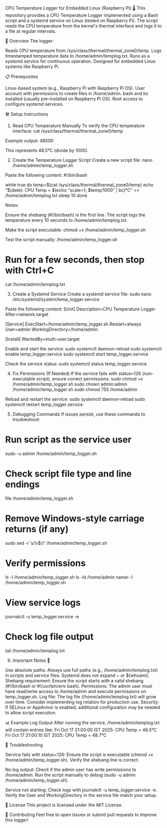 CPU Temperature Logger for Embedded Linux (Raspberry Pi) 🌡️
This repository provides a CPU Temperature Logger implemented using a Bash script and a systemd service on Linux (tested on Raspberry Pi). The script reads the CPU temperature from the kernel's thermal interface and logs it to a file at regular intervals.

🚀 Overview
The logger:

Reads CPU temperature from /sys/class/thermal/thermal_zone0/temp.
Logs timestamped temperature data to /home/admin/templog.txt.
Runs as a systemd service for continuous operation.
Designed for embedded Linux systems like Raspberry Pi.


📋 Prerequisites

Linux-based system (e.g., Raspberry Pi with Raspberry Pi OS).
User account with permissions to create files in /home/admin.
bash and bc installed (usually pre-installed on Raspberry Pi OS).
Root access to configure systemd services.


🛠️ Setup Instructions
1. Read CPU Temperature Manually
To verify the CPU temperature interface:
cat /sys/class/thermal/thermal_zone0/temp

Example output:
48500

This represents 48.5°C (divide by 1000).

2. Create the Temperature Logger Script
Create a new script file:
nano /home/admin/temp_logger.sh

Paste the following content:
#!/bin/bash

while true
do
  temp=$(cat /sys/class/thermal/thermal_zone0/temp)
  echo "$(date): CPU Temp = $(echo "scale=1; $temp/1000" | bc)°C" >> /home/admin/templog.txt
  sleep 10
done

Notes:

Ensure the shebang (#!/bin/bash) is the first line.
The script logs the temperature every 10 seconds to /home/admin/templog.txt.

Make the script executable:
chmod +x /home/admin/temp_logger.sh

Test the script manually:
/home/admin/temp_logger.sh
# Run for a few seconds, then stop with Ctrl+C
cat /home/admin/templog.txt


3. Create a Systemd Service
Create a systemd service file:
sudo nano /etc/systemd/system/temp_logger.service

Paste the following content:
[Unit]
Description=CPU Temperature Logger
After=network.target

[Service]
ExecStart=/home/admin/temp_logger.sh
Restart=always
User=admin
WorkingDirectory=/home/admin

[Install]
WantedBy=multi-user.target

Enable and start the service:
sudo systemctl daemon-reload
sudo systemctl enable temp_logger.service
sudo systemctl start temp_logger.service

Check the service status:
sudo systemctl status temp_logger.service


4. Fix Permissions (If Needed)
If the service fails with status=126 (non-executable script), ensure correct permissions:
sudo chmod +x /home/admin/temp_logger.sh
sudo chown admin:admin /home/admin/temp_logger.sh
sudo chmod 755 /home/admin

Reload and restart the service:
sudo systemctl daemon-reload
sudo systemctl restart temp_logger.service


5. Debugging Commands
If issues persist, use these commands to troubleshoot:
# Run script as the service user
sudo -u admin /home/admin/temp_logger.sh

# Check script file type and line endings
file /home/admin/temp_logger.sh

# Remove Windows-style carriage returns (if any)
sudo sed -i 's/\r$//' /home/admin/temp_logger.sh

# Verify permissions
ls -l /home/admin/temp_logger.sh
ls -ld /home/admin
namei -l /home/admin/temp_logger.sh

# View service logs
journalctl -u temp_logger.service -e

# Check log file output
tail /home/admin/templog.txt


6. Important Notes 📝

Use absolute paths: Always use full paths (e.g., /home/admin/templog.txt) in scripts and service files. Systemd does not expand ~ or $(whoami).
Shebang requirement: Ensure the script starts with a valid shebang (#!/bin/bash or #!/usr/bin/env bash).
Permissions: The admin user must have read/write access to /home/admin and execute permissions on temp_logger.sh.
Log file: The log file (/home/admin/templog.txt) will grow over time. Consider implementing log rotation for production use.
Security: If SELinux or AppArmor is enabled, additional configuration may be needed to allow script execution.


📊 Example Log Output
After running the service, /home/admin/templog.txt will contain entries like:
Fri Oct 17 21:00:00 IST 2025: CPU Temp = 48.5°C
Fri Oct 17 21:00:10 IST 2025: CPU Temp = 48.7°C


🔧 Troubleshooting

Service fails with status=126:
Ensure the script is executable (chmod +x /home/admin/temp_logger.sh).
Verify the shebang line is correct.


No log output:
Check if the admin user has write permissions to /home/admin.
Run the script manually to debug (sudo -u admin /home/admin/temp_logger.sh).


Service not starting:
Check logs with journalctl -u temp_logger.service -e.
Verify the User and WorkingDirectory in the service file match your setup.




📄 License
This project is licensed under the MIT License.

🙌 Contributing
Feel free to open issues or submit pull requests to improve this logger!